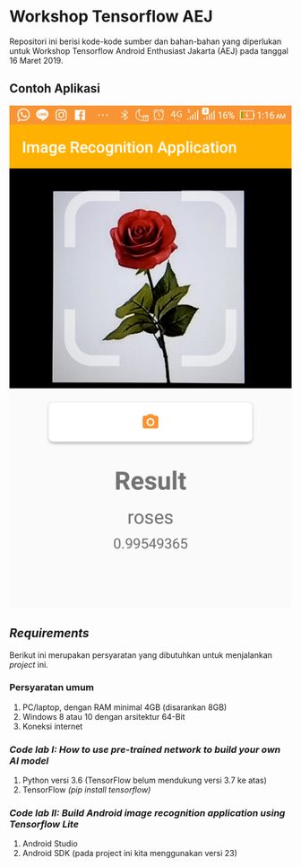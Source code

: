 # Workshop Tensorflow AEJ
Repositori ini berisi kode-kode sumber dan bahan-bahan yang diperlukan untuk Workshop Tensorflow Android Enthusiast Jakarta (AEJ) pada tanggal 16 Maret 2019.

## Contoh Aplikasi
![Screenshot](screenshot.png)

## *Requirements*
Berikut ini merupakan persyaratan yang dibutuhkan untuk menjalankan *project* ini.

### Persyaratan umum
1. PC/laptop, dengan RAM minimal 4GB (disarankan 8GB)
2. Windows 8 atau 10 dengan arsitektur 64-Bit
3. Koneksi internet

### *Code lab I: How to use pre-trained network to build your own AI model*
1. Python versi 3.6 (TensorFlow belum mendukung versi 3.7 ke atas)
2. TensorFlow *(pip install tensorflow)*

### *Code lab II: Build Android image recognition application using Tensorflow Lite*
1. Android Studio
2. Android SDK (pada project ini kita menggunakan versi 23)
